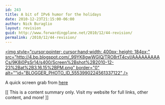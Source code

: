 ```yaml
---
id: 243
title: A bit of IPv6 humor for the holidays
date: 2010-12-23T21:15:00-06:00
author: Nick Buraglio
layout: revision
guid: http://www.forwardingplane.net/2010/12/44-revision/
permalink: /2010/12/44-revision/
---
```

[<img style="cursor:pointer; cursor:hand;width: 400px; height: 184px;" src="http://4.bp.blogspot.com/_99YK8gwWGlQ/TRO8rtT4cyI/AAAAAAAAACs/9K8i0PsSr14/s400/Screen%2Bshot%2B2010-12-23%2Bat%2B3.16.15%2BPM.png" border="0" alt=""id="BLOGGER_PHOTO_ID_5553990224561337122" />](http://4.bp.blogspot.com/_99YK8gwWGlQ/TRO8rtT4cyI/AAAAAAAAACs/9K8i0PsSr14/s1600/Screen%2Bshot%2B2010-12-23%2Bat%2B3.16.15%2BPM.png)

A quick screen grab from [here](http://fun.drno.de/txt/ipv6partitions.txt)

<div>
  [[ This is a content summary only. Visit my website for full links, other content, and more! ]]
</div>